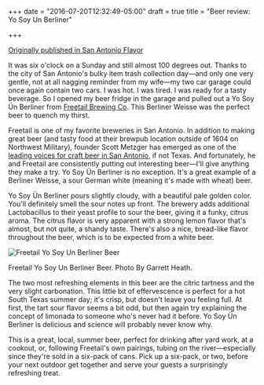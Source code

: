 +++
date = "2016-07-20T12:32:49-05:00"
draft = true
title = "Beer review: Yo Soy Un Berliner"

+++

[Originally published in San Antonio Flavor](//www.saflavor.com/freetails-yo-soy-un-berliner-san-antonio-beers/ "Permalink to Freetail's Yo Soy Ün Berliner: San Antonio Beers")

It was six o'clock on a Sunday and still almost 100 degrees out. Thanks to the city of San Antonio's bulky item trash collection day—and only one very gentle, not at all nagging reminder from my wife—my two car garage could once again contain two cars. I was hot. I was tired. I was ready for a tasty beverage. So I opened my beer fridge in the garage and pulled out a Yo Soy Ün Berliner from [Freetail Brewing Co][1]. This Berliner Weisse was the perfect beer to quench my thirst.

Freetail is one of my favorite breweries in San Antonio. In addition to making great beer (and tasty food at their brewpub location outside of 1604 on Northwest Military), founder Scott Metzger has emerged as one of the [leading voices for craft beer in San Antonio][2], if not Texas. And fortunately, he and Freetail are consistently putting out interesting beer—I'll give anything they make a try. Yo Soy Ün Berliner is no exception. It's a great example of a Berliner Weisse, a sour German white (meaning it's made with wheat) beer.

Yo Soy Ün Berliner pours slightly cloudy, with a beautiful pale golden color. You'll definitely smell the sour notes up front. The brewery adds additional Lactobacillus to their yeast profile to sour the beer, giving it a funky, citrus aroma. The citrus flavor is very apparent with a strong lemon flavor that's almost, but not quite, a shandy taste. There's also a nice, bread-like flavor throughout the beer, which is to be expected from a white beer.

![Freetail Yo Soy Un Berliner Beer][3]

Freetail Yo Soy Un Berliner Beer. Photo By Garrett Heath.

The two most refreshing elements in this beer are the citric tartness and the very slight carbonation. This little bit of effervescence is perfect for a hot South Texas summer day; it's crisp, but doesn't leave you feeling full. At first, the tart sour flavor seems a bit odd, but then again try explaining the concept of limonada to someone who's never had it before. Yo Soy Ün Berliner is delicious and science will probably never know why.

This is a great, local, summer beer, perfect for drinking after yard work, at a cookout, or, following Freetail's own pairings, tubing on the river—especially since they're sold in a six-pack of cans. Pick up a six-pack, or two, before your next outdoor get together and serve your guests a surprisingly refreshing treat.


[1]: https://freetailbrewing.com
[2]: //www.nytimes.com/2015/12/15/business/craft-brewers-face-competition-for-beer-cans.html?_r=0
[3]: //saflavor.wpengine.com/wp-content/uploads/2016/07/Freetail-Yo-Soy-Un-Berliner-San-Antonio-Beer-640x426.jpg
